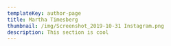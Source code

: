 ```yaml
---
templateKey: author-page
title: Martha Timesberg
thumbnail: /img/Screenshot_2019-10-31 Instagram.png
description: This section is cool
---
```


